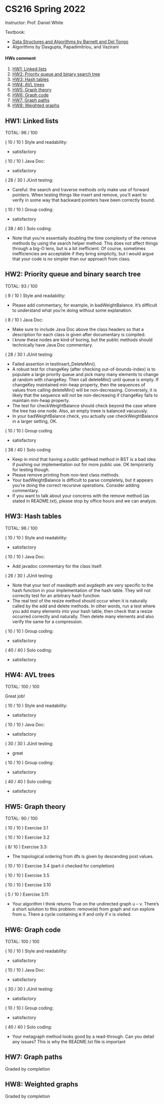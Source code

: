 # CS216 Spring 2022

Instructor: Prof. Daniel White

Textbook:
- [Data Structures and Algorithms by Barnett and Del Tongo](https://www.dbooks.org/data-structures-and-algorithms-5591691121/)
- Algorithms by Dasgupta, Papadimitriou, and Vazirani


#### HWs comment
1. [HW1: Linked lists](#HW1:-Linked-lists)
2. [HW2: Priority queue and binary search tree](#HW2:-Priority-queue-and-binary-search-tree)
3. [HW3: Hash tables](#HW3:-Hash-tables)
4. [HW4: AVL trees](#HW4:-AVL-trees)
5. [HW5: Graph theory](#HW5:-Graph-theory)
6. [HW6: Graph code](#HW6:-Graph-code)
7. [HW7: Graph paths](#HW7:-Graph-paths)
8. [HW8: Weighted graphs](#HW8:-Weighted-graphs)


## HW1: Linked lists
TOTAL: 96 / 100

( 10 / 10 ) Style and readability:
- satisfactory

( 10 / 10 ) Java Doc:
- satisfactory

( 28 / 30 ) JUnit testing:
- Careful: the search and traverse methods only make use of forward pointers. When testing things like insert and remove, you’ll want to verify in some way that backward pointers have been correctly bound.

( 10 / 10 ) Group coding:
- satisfactory

( 38 / 40 ) Solo coding:
- Note that you’re essentially doubling the time complexity of the remove methods by using the search helper method. This does not affect things through a big-O lens, but is a bit inefficient. Of course, sometimes inefficiencies are acceptable if they bring simplicity, but I would argue that your code is no simpler than our approach from class.


## HW2: Priority queue and binary search tree
TOTAL: 93 / 100

( 9 / 10 ) Style and readability:
- Please add commentary, for example, in badWeightBalance. It’s difficult to understand what you’re doing without some explanation.

( 8 / 10 ) Java Doc:
- Make sure to include Java Doc above the class headers so that a description for each class is given after documentary is compiled.
- I know these nodes are kind of boring, but the public methods should technically have Java Doc commentary.

( 28 / 30 ) JUnit testing:
- Failed assertion in testInsert_DeleteMin().
- A robust test for changeKey (after checking out-of-bounds-index) is to populate a large priority queue and pick many many elements to change at random with changeKey. Then call deleteMin() until queue is empty. If changeKey maintained min-heap property, then the sequences of values from calling deleteMin() will be non-decreasing. Conversely, it is likely that the sequence will not be non-decreasing if changeKey fails to maintain min-heap property.
- The test for checkWeightBalance should check beyond the case where the tree has one node. Also, an empty treee is balanced vacuously.
- In your badWeightBalance check, you actually use checkWeightBalance in a larger setting, OK.

( 10 / 10 ) Group coding
- satisfactory

( 38 / 40 ) Solo coding
- Keep in mind that having a public getHead method in BST is a bad idea if pushing our implementation out for more public use. OK temporarily for testing though.
- Please remove printing from non-test class methods.
- Your badWeightBalance is difficult to parse completely, but it appears you’re doing the correct recursive operations. Consider adding commentary.
- If you want to talk about your concerns with the remove method (as stated in README.txt), please stop by office hours and we can analyze.


## HW3: Hash tables
TOTAL: 96 / 100

( 10 / 10 ) Style and readability:
- satisfactory

( 10 / 10 ) Java Doc:
- Add javadoc commentary for the class itself.

( 26 / 30 ) JUnit testing:
- Note that your test of maxdepth and avgdepth are very specific to the hash function in your implementation of the hash table. They will not correctly test for an arbitrary hash function.
- The real test of the resize method should occur when it is naturally called by the add and delete methods. In other words, run a test where you add many elements into your hash table, then check that a resize occurred correctly and naturally. Then delete many elements and also verify the same for a compression.

( 10 / 10 ) Group coding:
- satisfactory

( 40 / 40 ) Solo coding:
- satisfactory


## HW4: AVL trees
TOTAL: 100 / 100

Great job!

( 10 / 10 ) Style and readability:
- satisfactory

( 10 / 10 ) Java Doc:
- satisfactory

( 30 / 30 ) JUnit testing:
- great

( 10 / 10 ) Group coding:
- satisfactory

( 40 / 40 ) Solo coding:
- satisfactory


## HW5: Graph theory
TOTAL: 90 / 100

( 10 / 10 ) Exercise 3.1

( 10 / 10 ) Exercise 3.2

( 8/ 10 ) Exercise 3.3:
- The topological ordering from dfs is given by descending post values.

( 10 / 10 ) Exercise 3.4 (part ii checked for completion)

( 10 / 10 ) Exercise 3.5

( 10 / 10 ) Exercise 3.10

( 5 / 10 ) Exercise 3.11:
- Your algorithm I think returns True on the undirected graph u – v. There’s a short solution to this problem: remove(e) from graph and run explore from u. There a cycle containing e if and only if v is visited.


## HW6: Graph code
TOTAL: 100 / 100

( 10 / 10 ) Style and readability:
- satisfactory

( 10 / 10 ) Java Doc:
- satisfactory

( 30 / 30 ) JUnit testing:
- satisfactory

( 10 / 10 ) Group coding:
- satisfactory

( 40 / 40 ) Solo coding:
- Your metagraph method looks good by a read-through. Can you detail any issues? This is why the README.txt file is important


## HW7: Graph paths
Graded by completion

## HW8: Weighted graphs
Graded by completion
